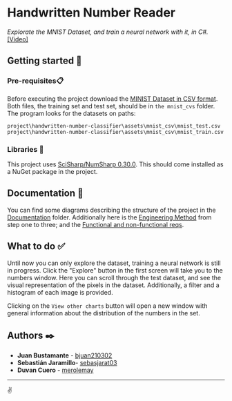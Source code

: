 # Handwritten Number Reader

_Explorate the MNIST Dataset, and train a neural network with it, in C#._ [[Video]](https://drive.google.com/file/d/1-189jP2HIwKbnGAFmJQUmuqVykKZarnW/view?usp=sharing)

## Getting started 🚀

### Pre-requisites📋

Before executing the project download the [MINIST Dataset in CSV format](https://www.kaggle.com/oddrationale/mnist-in-csv). Both files, the training set and test set, should be in `the mnist_cvs` folder. The program looks for the datasets on paths:

```
project\handwritten-number-classifier\assets\mnist_csv\mnist_test.csv
project\handwritten-number-classifier\assets\mnist_csv\mnist_train.csv
```

### Libraries 🔧

This project uses [SciSharp/NumSharp 0.30.0](https://github.com/SciSharp/NumSharp). This should come installed as a NuGet package in the project.

## Documentation 📄

You can find some diagrams describing the structure of the project in the [Documentation](./Documentation/) folder. 
Additionally here is the [Engineering Method](/Documentation/Método%20de%20la%20ingeniería.pdf) from step one to three; and the [Functional and non-functional reqs](/Documentation/Requerimientos.pdf).



## What to do ✅

Until now you can only explore the dataset, training a neural network is still in progress. Click the "Explore" button in the first screen will take you to the numbers window. Here you can scroll through the test dataset, and see the visual representation of the pixels in the dataset. Additionally, a filter and a histogram of each image is provided.

Clicking on the `View other charts` button will open a new window with general information about the distribution of the numbers in the set.

## Authors ✒️

* **Juan Bustamante** - [bjuan210302](https://github.com/bjuan210302)
* **Sebastián Jaramillo**- [sebasjarat03](https://github.com/sebasjarat03)
* **Duvan Cuero** - [merolemay](https://github.com/merolemay)

---
✌️
